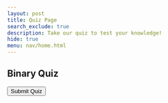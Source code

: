 ```yaml
---
layout: post
title: Quiz Page
search_exclude: true
description: Take our quiz to test your knowledge!
hide: true
menu: nav/home.html
---
```



<link rel="stylesheet" href="{{site.baseurl}}/binaryFrontend/script.js">
<script src="{{site.baseurl}}/binaryFrontend/style.css" defer></script>

<body>
    <div class="quiz-container">
        <h2>Binary Quiz</h2>
        <div id="quiz"></div>
        <button id="submit">Submit Quiz</button>
        <div id="results"></div>
    </div>
    <script src="script.js"></script>
</body>